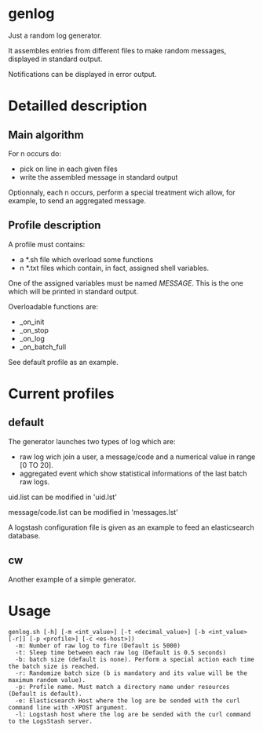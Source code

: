 genlog
=========

Just a random log generator.

It assembles entries from different files to make random messages, displayed in standard output.

Notifications can be displayed in error output.

# Detailled description
## Main algorithm
For n occurs do:

 - pick on line in each given files
 - write the assembled message in standard output

Optionnaly, each n occurs, perform a special treatment wich allow, for example, to send an aggregated message.

## Profile description
A profile must contains:

 - a *.sh file which overload some functions
 - n *.txt files which contain, in fact, assigned shell variables.

One of the assigned variables must be named _MESSAGE_. This is the one which will be printed in standard output.

Overloadable functions are:

 - \_on\_init
 - \_on\_stop
 - \_on\_log
 - \_on\_batch_full

See default profile as an example.

# Current profiles
## default

The generator launches two types of log which are:

 - raw log wich join a user, a message/code and a numerical value in range [0 TO 20].
 - aggregated event which show statistical informations of the last batch raw logs.

uid.list can be modified in 'uid.lst'

message/code.list can be modified in 'messages.lst'

A logstash configuration file is given as an example to feed an elasticsearch database.

## cw
Another example of a simple generator.

# Usage
    genlog.sh [-h] [-m <int_value>] [-t <decimal_value>] [-b <int_value> [-r]] [-p <profile>] [-c <es-host>])
      -m: Number of raw log to fire (Default is 5000)
      -t: Sleep time between each raw log (Default is 0.5 seconds)
      -b: batch size (default is none). Perform a special action each time the batch size is reached.
      -r: Randomize batch size (b is mandatory and its value will be the maximum random value).
      -p: Profile name. Must match a directory name under resources (Default is default).
      -e: Elasticsearch Host where the log are be sended with the curl command line with -XPOST argument.
      -l: Logstash host where the log are be sended with the curl command to the LogsStash server.

